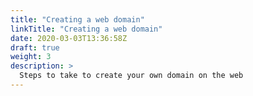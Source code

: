 ```yaml
---
title: "Creating a web domain"
linkTitle: "Creating a web domain"
date: 2020-03-03T13:36:58Z
draft: true
weight: 3
description: >
  Steps to take to create your own domain on the web
---
```


